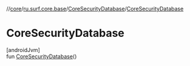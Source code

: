 //[core](../../../index.md)/[ru.surf.core.base](../index.md)/[CoreSecurityDatabase](index.md)/[CoreSecurityDatabase](-core-security-database.md)

# CoreSecurityDatabase

[androidJvm]\
fun [CoreSecurityDatabase](-core-security-database.md)()
